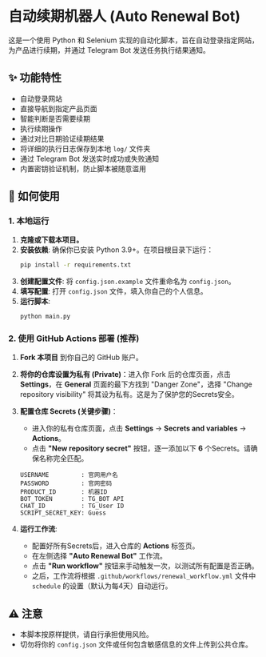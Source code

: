 # 自动续期机器人 (Auto Renewal Bot)

这是一个使用 Python 和 Selenium 实现的自动化脚本，旨在自动登录指定网站，为产品进行续期，并通过 Telegram Bot 发送任务执行结果通知。

## ✨ 功能特性

- 自动登录网站
- 直接导航到指定产品页面
- 智能判断是否需要续期
- 执行续期操作
- 通过对比日期验证续期结果
- 将详细的执行日志保存到本地 `log/` 文件夹
- 通过 Telegram Bot 发送实时成功或失败通知
- 内置密钥验证机制，防止脚本被随意滥用

## 🚀 如何使用

### 1. 本地运行

1.  **克隆或下载本项目。**
2.  **安装依赖**: 确保你已安装 Python 3.9+。在项目根目录下运行：
    ```bash
    pip install -r requirements.txt
    ```
3.  **创建配置文件**: 将 `config.json.example` 文件重命名为 `config.json`。
4.  **填写配置**: 打开 `config.json` 文件，填入你自己的个人信息。
5.  **运行脚本**:
    ```bash
    python main.py
    ```

### 2. 使用 GitHub Actions 部署 (推荐)

1.  **Fork 本项目** 到你自己的 GitHub 账户。
2.  **将你的仓库设置为私有 (Private)**：进入你 Fork 后的仓库页面，点击 **Settings**，在 **General** 页面的最下方找到 "Danger Zone"，选择 "Change repository visibility" 将其设为私有。这是为了保护您的Secrets安全。
3.  **配置仓库 Secrets (关键步骤)**：
    - 进入你的私有仓库页面，点击 **Settings** -> **Secrets and variables** -> **Actions**。
    - 点击 **"New repository secret"** 按钮，逐一添加以下 **6** 个Secrets。请确保名称完全匹配。

    ```
    USERNAME         : 官网用户名
    PASSWORD         : 官网密码
    PRODUCT_ID       : 机器ID
    BOT_TOKEN        : TG_BOT API
    CHAT_ID          : TG_User ID
    SCRIPT_SECRET_KEY: Guess
    ```

4.  **运行工作流**:
    - 配置好所有Secrets后，进入仓库的 **Actions** 标签页。
    - 在左侧选择 **"Auto Renewal Bot"** 工作流。
    - 点击 **"Run workflow"** 按钮来手动触发一次，以测试所有配置是否正确。
    - 之后，工作流将根据 `.github/workflows/renewal_workflow.yml` 文件中 `schedule` 的设置（默认为每4天）自动运行。

## ⚠️ 注意

- 本脚本按原样提供，请自行承担使用风险。
- 切勿将你的 `config.json` 文件或任何包含敏感信息的文件上传到公共仓库。